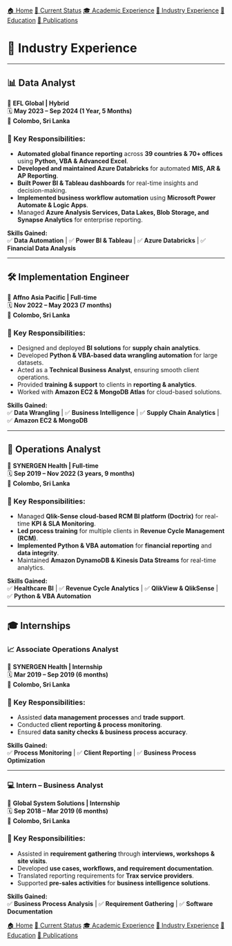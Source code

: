 [🏠 Home](index.md) [📌 Current Status](current_status.md)
[🎓 Academic Experience](academic_experience.md) [💼 Industry Experience](industry_experience.md) 
[📘 Education](education.md) [📄 Publications](publications.md)

# 💼 Industry Experience

---

## 📊 **Data Analyst**  
📍 **EFL Global | Hybrid**  
🗓 **May 2023 – Sep 2024 (1 Year, 5 Months)**  
📍 **Colombo, Sri Lanka**  

### 🔹 Key Responsibilities:
- **Automated global finance reporting** across **39 countries & 70+ offices** using **Python, VBA & Advanced Excel**.  
- **Developed and maintained Azure Databricks** for automated **MIS, AR & AP Reporting**.  
- **Built Power BI & Tableau dashboards** for real-time insights and decision-making.  
- **Implemented business workflow automation** using **Microsoft Power Automate & Logic Apps**.  
- Managed **Azure Analysis Services, Data Lakes, Blob Storage, and Synapse Analytics** for enterprise reporting.  

**Skills Gained:**  
✅ **Data Automation** | ✅ **Power BI & Tableau** | ✅ **Azure Databricks** | ✅ **Financial Data Analysis**  

---

## 🛠 **Implementation Engineer**  
📍 **Affno Asia Pacific | Full-time**  
🗓 **Nov 2022 – May 2023 (7 months)**  
📍 **Colombo, Sri Lanka**  

### 🔹 Key Responsibilities:
- Designed and deployed **BI solutions** for **supply chain analytics**.  
- Developed **Python & VBA-based data wrangling automation** for large datasets.  
- Acted as a **Technical Business Analyst**, ensuring smooth client operations.  
- Provided **training & support** to clients in **reporting & analytics**.  
- Worked with **Amazon EC2 & MongoDB Atlas** for cloud-based solutions.  

**Skills Gained:**  
✅ **Data Wrangling** | ✅ **Business Intelligence** | ✅ **Supply Chain Analytics** | ✅ **Amazon EC2 & MongoDB**  

---

## 🏥 **Operations Analyst**  
📍 **SYNERGEN Health | Full-time**  
🗓 **Sep 2019 – Nov 2022 (3 years, 9 months)**  
📍 **Colombo, Sri Lanka**  

### 🔹 Key Responsibilities:
- Managed **Qlik-Sense cloud-based RCM BI platform (Doctrix)** for real-time **KPI & SLA Monitoring**.  
- **Led process training** for multiple clients in **Revenue Cycle Management (RCM)**.  
- **Implemented Python & VBA automation** for **financial reporting** and **data integrity**.  
- Maintained **Amazon DynamoDB & Kinesis Data Streams** for real-time analytics.  

**Skills Gained:**  
✅ **Healthcare BI** | ✅ **Revenue Cycle Analytics** | ✅ **QlikView & QlikSense** | ✅ **Python & VBA Automation**  

---

## 🎓 **Internships**  

### 📈 **Associate Operations Analyst**  
📍 **SYNERGEN Health | Internship**  
🗓 **Mar 2019 – Sep 2019 (6 months)**  
📍 **Colombo, Sri Lanka**  

### 🔹 Key Responsibilities:
- Assisted **data management processes** and **trade support**.  
- Conducted **client reporting & process monitoring**.  
- Ensured **data sanity checks & business process accuracy**.  

**Skills Gained:**  
✅ **Process Monitoring** | ✅ **Client Reporting** | ✅ **Business Process Optimization**  

---

### 💻 **Intern – Business Analyst**  
📍 **Global System Solutions | Internship**  
🗓 **Sep 2018 – Mar 2019 (6 months)**  
📍 **Colombo, Sri Lanka**  

### 🔹 Key Responsibilities:
- Assisted in **requirement gathering** through **interviews, workshops & site visits**.  
- Developed **use cases, workflows, and requirement documentation**.  
- Translated reporting requirements for **Trax service providers**.  
- Supported **pre-sales activities** for **business intelligence solutions**.  

**Skills Gained:**  
✅ **Business Process Analysis** | ✅ **Requirement Gathering** | ✅ **Software Documentation**  

[🏠 Home](index.md) [📌 Current Status](current_status.md)
[🎓 Academic Experience](academic_experience.md) [💼 Industry Experience](industry_experience.md) 
[📘 Education](education.md) [📄 Publications](publications.md)


